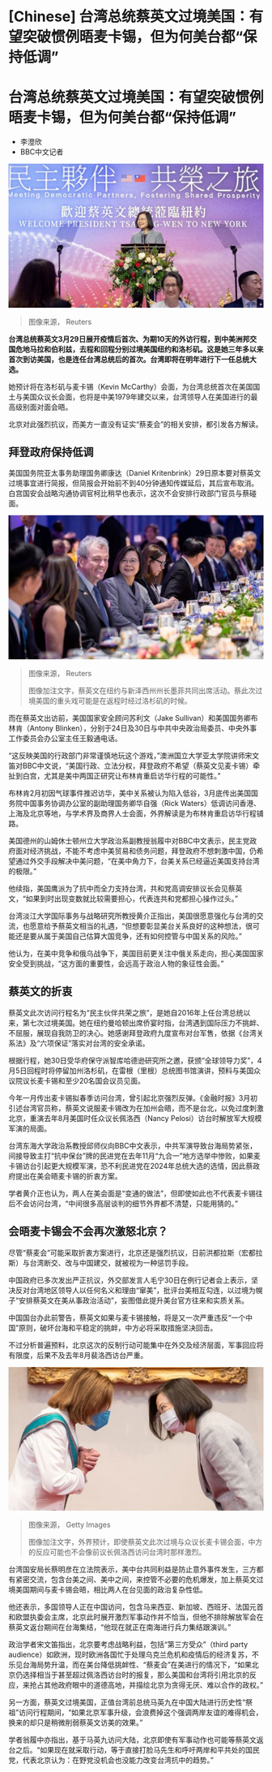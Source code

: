 # [Chinese] 台湾总统蔡英文过境美国：有望突破惯例晤麦卡锡，但为何美台都“保持低调”

#  台湾总统蔡英文过境美国：有望突破惯例晤麦卡锡，但为何美台都“保持低调”

  * 李澄欣 
  * BBC中文记者 


![Taiwan"s President Tsai Ing-wen speaks during an event with members of the Taiwanese community, in New York, U.S., in this handout picture released March 30, 2023. Taiwan Presidential Office/Handout via REUTERS](_129230499_mediaitem129230495.jpg)

> 图像来源，  Reuters

**台湾总统蔡英文3月29日展开疫情后首次、为期10天的外访行程，到中美洲邦交国危地马拉和伯利兹，去程和回程分别过境美国纽约和洛杉矶。这是她三年多以来首次到访美国，也是连任台湾总统后的首次。台湾即将在明年进行下一任总统大选。**

她预计将在洛杉矶与麦卡锡（Kevin McCarthy）会面，为台湾总统首次在美国国土与美国众议长会面，也将是中美1979年建交以来，台湾领导人在美国进行的最高级别面对面会晤。

北京对此强烈抗议，而美方一直没有证实“蔡麦会”的相关安排，都引发各方解读。

##  拜登政府保持低调

美国国务院亚太事务助理国务卿康达（Daniel Kritenbrink）29日原本要对蔡英文过境事宜进行简报，但简报会开始前不到40分钟通知传媒延后，其后宣布取消。白宫国安会战略沟通协调官柯比稍早也表示，这次不会安排行政部门官员与蔡碰面。

![Taiwan"s President Tsai Ing-wen and New Jersey Governor Phil Murphy attend an event with members of the Taiwanese community, in New York, U.S., in this handout picture released March 30, 2023. Taiwan Presidential Office/Handout via REUTERS](_129230527_mediaitem129230501.jpg)

> 图像来源，  Reuters
>
> 图像加注文字，蔡英文在纽约与新泽西州州长墨菲共同出席活动。蔡此次过境美国的重头戏可能是在返程时经过洛杉矶的时候。

而在蔡英文出访前，美国国家安全顾问苏利文（Jake Sullivan）和美国国务卿布林肯（Antony Blinken），分别于24日及30日与中共中央政治局委员、中央外事工作委员会办公室主任王毅通电话。

“这反映美国的行政部门非常谨慎地玩这个游戏，”澳洲国立大学亚太学院讲师宋文笛对BBC中文说，“美国行政、立法分权，拜登政府不希望（蔡英文见麦卡锡）牵扯到白宫，尤其是美中两国正研究让布林肯重启访华行程的可能性。”

布林肯2月初因气球事件推迟访华，美中关系被认为陷入低谷，3月底传出美国国务院中国事务协调办公室的副助理国务卿华自强（Rick Waters）低调访问香港、上海及北京等地，与学术界及商界人士会面，外界解读是为布林肯重启访华行程铺路。

美国德州的山姆休士顿州立大学政治系副教授翁履中对BBC中文表示，民主党政府面对经济挑战，不能不考虑中美贸易和债务问题，拜登政府不想刺激中国，仍希望通过外交手段解决中美问题，“在美中角力下，台美关系已经逼近美国支持台湾的极限。”

他续指，美国鹰派为了抗中而全力支持台湾，共和党高调安排议长会见蔡英文，“如果到时出现变数就比较需要担心，代表连共和党都担心操作过头。”

台湾淡江大学国际事务与战略研究所教授黄介正指出，美国很愿意强化与台湾的交流，也愿意给予蔡英文相当的礼遇，“但想要彰显美台关系良好的这种想法，很可能还是要从属于美国自己估算大国竞争，还有如何控管与中国关系的风险。”

他认为，在美中竞争和俄乌战争下，美国目前更关注中俄关系走向，担心美国国家安全受到挑战，“这方面的重要性，会远高于政治人物的象征性会面。”

##  蔡英文的折衷

蔡英文此次访问行程名为“民主伙伴共荣之旅”，是她自2016年上任台湾总统以来，第七次过境美国。她在纽约曼哈顿出席侨宴时指，台湾遇到国际压力不挑衅、不屈服，展现自我防卫的决心。她感谢拜登政府九度宣布对台军售，依据《台湾关系法》及“六项保证”落实对台湾的安全承诺。

根据行程，她30日受华府保守派智库哈德逊研究所之邀，获颁“全球领导力奖”，4月5日回程时将停留加州洛杉矶，在雷根（里根）总统图书馆演讲，预料与美国众议院议长麦卡锡和至少20名国会议员见面。

今年一月传出麦卡锡拟春季访问台湾，曾引起北京强烈反弹。《金融时报》3月初引述台湾官员称，蔡英文说服麦卡锡改为在加州会晤，而不是台北，以免过度刺激北京，重演去年8月美国时任众议长佩洛西（Nancy Pelosi）访台时解放军大规模军演的局面。

台湾东海大学政治系教授邱师仪向BBC中文表示，中共军演导致台海局势紧张，间接导致主打“抗中保台”牌的民进党在去年11月“九合一”地方选举中惨败，如果麦卡锡访台引起更大规模军演，恐不利民进党在2024年总统大选的选情，因此蔡政府提出在美会晤麦卡锡的折衷方案。

学者黄介正也认为，两人在美会面是“变通的做法”，但即使如此也不代表麦卡锡往后不会访问台湾，“中间很多高层谈判的细节外界都不清楚，只能用猜的。”

##  会晤麦卡锡会不会再次激怒北京？

尽管“蔡麦会”可能采取折衷方案进行，北京还是强烈抗议，日前洪都拉斯（宏都拉斯）与台湾断交、改与中国建交，就被视为一种惩罚手段。


中国政府已多次发出严正抗议，外交部发言人毛宁30日在例行记者会上表示，坚决反对台湾地区领导人以任何名义和理由“窜美”，批评台美相互勾连，以过境为幌子“安排蔡英文在美从事政治活动”，妄图借此提升美台官方往来和实质关系。

中国国台办此前警告，蔡英文如果与麦卡锡接触，将是又一次严重违反“一个中国”原则，破坏台海和平稳定的挑衅，中方必将采取措施坚决回击。

不过分析普遍预料，北京这次的反制行动可能集中在外交及经济层面，军事回应将有限度，后果不及去年8月裴洛西访台严重。

![蔡英文（右）在台湾总统府向佩洛西（左）颁授勋章后两人互相鞠躬致意（台湾总统府发放图片3/8/2022）](_129230529_bowgetty.jpg)

> 图像来源，  Getty Images
>
> 图像加注文字，外界预计，即使蔡英文此次过境与众议长麦卡锡会面，中方的反应可能也不会像前议长佩洛西访问台湾时那样激烈。

台湾国安局长蔡明彦在立法院表示，美中台共同利益是防止意外事件发生，三方都有紧密交流，包含台美之间、美中之间，来控管不必要的危机爆发，加上蔡英文过境美国期间与麦卡锡会晤，相比两人在台见面的政治复杂性低。

他还表示，多国领导人正在中国访问，包含马来西亚、新加坡、西班牙、法国元首和欧盟执委会主席，北京此时展开激烈军事动作并不恰当，但他不排除解放军会在蔡英文返台期间在台海集结，“他现在就正在南海进行兵力集结跟演训。”

政治学者宋文笛指出，北京要考虑战略利益，包括“第三方受众”（third party audience）如欧洲，现时欧洲各国忙于处理乌克兰危机和疫情后的经济复苏，不乐见台海局势升温，而在美台降低挑衅性、“蔡麦会”在美进行的情况下，“如果北京仍选择相当于甚至超过佩洛西访台时的报复，那么美国和台湾将引用北京的反应，来抢占其他政府眼中的道德高地，并描绘北京为贪得无厌、难以合作的政权。”

另一方面，蔡英文过境美国，正值台湾前总统马英九在中国大陆进行历史性“祭祖”访问行程期间，“如果北京军事升级，会浪费掉这个强调两岸友谊的难得机会，换来的却只是稍微削弱蔡英文访美的效果。”

学者翁履中亦指出，基于马英九访问大陆，北京即使有军事动作也可能等蔡英文返台之后。“如果现在就采取行动，等于直接打脸马先生和呼吁两岸和平共处的国民党，代表北京认为：在野党没机会也没能力改变台湾抗中的趋势。”



